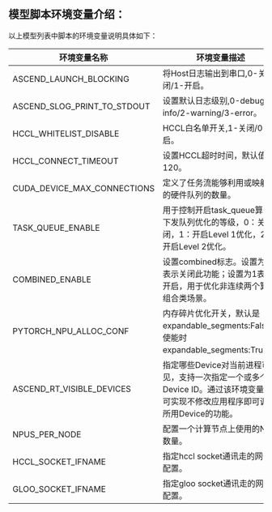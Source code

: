## 模型脚本环境变量介绍：

以上模型列表中脚本的环境变量说明具体如下：

| 环境变量名称                | 环境变量描述                                                                                                                  |
| --------------------------- | ----------------------------------------------------------------------------------------------------------------------------- |
| ASCEND_LAUNCH_BLOCKING      | 将Host日志输出到串口,0-关闭/1-开启。                                                                                          |
| ASCEND_SLOG_PRINT_TO_STDOUT | 设置默认日志级别,0-debug/1-info/2-warning/3-error。                                                                           |
| HCCL_WHITELIST_DISABLE      | HCCL白名单开关,1-关闭/0-开启。                                                                                                |
| HCCL_CONNECT_TIMEOUT        | 设置HCCL超时时间，默认值为120。                                                                                               |
| CUDA_DEVICE_MAX_CONNECTIONS | 定义了任务流能够利用或映射到的硬件队列的数量。                                                                                |
| TASK_QUEUE_ENABLE           | 用于控制开启task_queue算子下发队列优化的等级，0：关闭，1：开启Level 1优化，2：开启Level 2优化。                               |
| COMBINED_ENABLE             | 设置combined标志。设置为0表示关闭此功能；设置为1表示开启，用于优化非连续两个算子组合类场景。                                  |
| PYTORCH_NPU_ALLOC_CONF      | 内存碎片优化开关，默认是expandable_segments:False，使能时expandable_segments:True。                                           |
| ASCEND_RT_VISIBLE_DEVICES   | 指定哪些Device对当前进程可见，支持一次指定一个或多个Device ID。通过该环境变量，可实现不修改应用程序即可调整所用Device的功能。 |
| NPUS_PER_NODE               | 配置一个计算节点上使用的NPU数量。                                                                                             |
| HCCL_SOCKET_IFNAME          | 指定hccl socket通讯走的网卡配置。                                                                                             |
| GLOO_SOCKET_IFNAME          | 指定gloo socket通讯走的网卡配置。                                                                                             |
